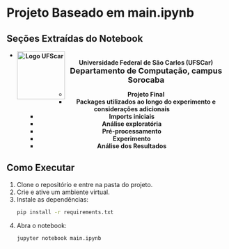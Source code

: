 # Projeto Baseado em main.ipynb

## Seções Extraídas do Notebook
- **<center> <img src="figs/LogoUFSCar.jpg" alt="Logo UFScar" width="110" align="left"/>  <br/> <center>Universidade Federal de São Carlos (UFSCar)<br/><font size="4"> Departamento de Computação, campus Sorocaba</center></font>**
  - **<center>Projeto Final</center>**
    - **Packages utilizados ao longo do experimento e considerações adicionais**
    - **Imports iniciais**
    - **Análise exploratória**
    - **Pré-processamento**
    - **Experimento**
    - **Análise dos Resultados**

## Como Executar
1. Clone o repositório e entre na pasta do projeto.
2. Crie e ative um ambiente virtual.
3. Instale as dependências:
   ```bash
   pip install -r requirements.txt
   ```
4. Abra o notebook:
   ```bash
   jupyter notebook main.ipynb
   ```
